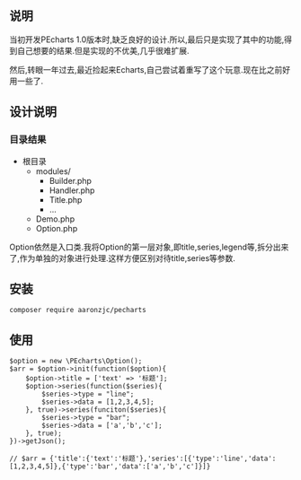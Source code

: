 ## 说明
当初开发PEcharts 1.0版本时,缺乏良好的设计.所以,最后只是实现了其中的功能,得到自己想要的结果.但是实现的不优美,几乎很难扩展.

然后,转眼一年过去,最近捡起来Echarts,自己尝试着重写了这个玩意.现在比之前好用一些了.

## 设计说明

### 目录结果

* 根目录
    * modules/
        * Builder.php
        * Handler.php
        * Title.php
        * ...
    * Demo.php
    * Option.php
    
Option依然是入口类.我将Option的第一层对象,即title,series,legend等,拆分出来了,作为单独的对象进行处理.这样方便区别对待title,series等参数.

## 安装

    composer require aaronzjc/pecharts

## 使用

    $option = new \PEcharts\Option();
    $arr = $option->init(function($option){
    	$option->title = ['text' => '标题'];
    	$option->series(function($series){
    		$series->type = "line";
    		$series->data = [1,2,3,4,5];
    	}, true)->series(funciton($series){
    		$series->type = "bar";
    		$series->data = ['a','b','c'];
    	}, true);
    })->getJson();
    
    // $arr = {'title':{'text':'标题'},'series':[{'type':'line','data':[1,2,3,4,5]},{'type':'bar','data':['a','b','c']}]}

